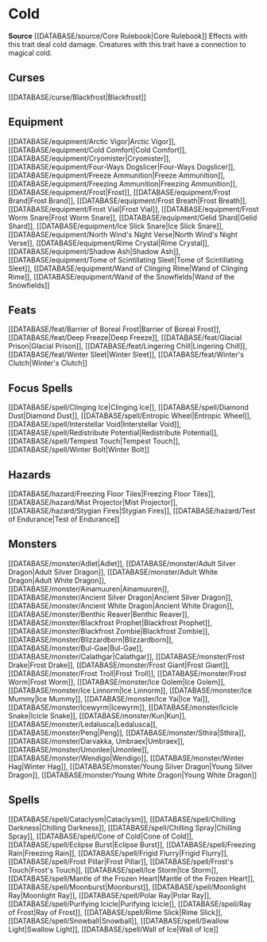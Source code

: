 ﻿---
id: '27'
name: Cold
rarity: Common
source: '[[DATABASE/source/Core Rulebook|Core Rulebook]]'
trait:
- Cold
type: Trait

---
# Cold

**Source** [[DATABASE/source/Core Rulebook|Core Rulebook]] 
Effects with this trait deal cold damage. Creatures with this trait have a connection to magical cold.

## Curses

[[DATABASE/curse/Blackfrost|Blackfrost]]

## Equipment

[[DATABASE/equipment/Arctic Vigor|Arctic Vigor]], [[DATABASE/equipment/Cold Comfort|Cold Comfort]], [[DATABASE/equipment/Cryomister|Cryomister]], [[DATABASE/equipment/Four-Ways Dogslicer|Four-Ways Dogslicer]], [[DATABASE/equipment/Freeze Ammunition|Freeze Ammunition]], [[DATABASE/equipment/Freezing Ammunition|Freezing Ammunition]], [[DATABASE/equipment/Frost|Frost]], [[DATABASE/equipment/Frost Brand|Frost Brand]], [[DATABASE/equipment/Frost Breath|Frost Breath]], [[DATABASE/equipment/Frost Vial|Frost Vial]], [[DATABASE/equipment/Frost Worm Snare|Frost Worm Snare]], [[DATABASE/equipment/Gelid Shard|Gelid Shard]], [[DATABASE/equipment/Ice Slick Snare|Ice Slick Snare]], [[DATABASE/equipment/North Wind's Night Verse|North Wind's Night Verse]], [[DATABASE/equipment/Rime Crystal|Rime Crystal]], [[DATABASE/equipment/Shadow Ash|Shadow Ash]], [[DATABASE/equipment/Tome of Scintillating Sleet|Tome of Scintillating Sleet]], [[DATABASE/equipment/Wand of Clinging Rime|Wand of Clinging Rime]], [[DATABASE/equipment/Wand of the Snowfields|Wand of the Snowfields]]

## Feats

[[DATABASE/feat/Barrier of Boreal Frost|Barrier of Boreal Frost]], [[DATABASE/feat/Deep Freeze|Deep Freeze]], [[DATABASE/feat/Glacial Prison|Glacial Prison]], [[DATABASE/feat/Lingering Chill|Lingering Chill]], [[DATABASE/feat/Winter Sleet|Winter Sleet]], [[DATABASE/feat/Winter's Clutch|Winter's Clutch]]

## Focus Spells

[[DATABASE/spell/Clinging Ice|Clinging Ice]], [[DATABASE/spell/Diamond Dust|Diamond Dust]], [[DATABASE/spell/Entropic Wheel|Entropic Wheel]], [[DATABASE/spell/Interstellar Void|Interstellar Void]], [[DATABASE/spell/Redistribute Potential|Redistribute Potential]], [[DATABASE/spell/Tempest Touch|Tempest Touch]], [[DATABASE/spell/Winter Bolt|Winter Bolt]]

## Hazards

[[DATABASE/hazard/Freezing Floor Tiles|Freezing Floor Tiles]], [[DATABASE/hazard/Mist Projector|Mist Projector]], [[DATABASE/hazard/Stygian Fires|Stygian Fires]], [[DATABASE/hazard/Test of Endurance|Test of Endurance]]

## Monsters

[[DATABASE/monster/Adlet|Adlet]], [[DATABASE/monster/Adult Silver Dragon|Adult Silver Dragon]], [[DATABASE/monster/Adult White Dragon|Adult White Dragon]], [[DATABASE/monster/Ainamuuren|Ainamuuren]], [[DATABASE/monster/Ancient Silver Dragon|Ancient Silver Dragon]], [[DATABASE/monster/Ancient White Dragon|Ancient White Dragon]], [[DATABASE/monster/Benthic Reaver|Benthic Reaver]], [[DATABASE/monster/Blackfrost Prophet|Blackfrost Prophet]], [[DATABASE/monster/Blackfrost Zombie|Blackfrost Zombie]], [[DATABASE/monster/Blizzardborn|Blizzardborn]], [[DATABASE/monster/Bul-Gae|Bul-Gae]], [[DATABASE/monster/Calathgar|Calathgar]], [[DATABASE/monster/Frost Drake|Frost Drake]], [[DATABASE/monster/Frost Giant|Frost Giant]], [[DATABASE/monster/Frost Troll|Frost Troll]], [[DATABASE/monster/Frost Worm|Frost Worm]], [[DATABASE/monster/Ice Golem|Ice Golem]], [[DATABASE/monster/Ice Linnorm|Ice Linnorm]], [[DATABASE/monster/Ice Mummy|Ice Mummy]], [[DATABASE/monster/Ice Yai|Ice Yai]], [[DATABASE/monster/Icewyrm|Icewyrm]], [[DATABASE/monster/Icicle Snake|Icicle Snake]], [[DATABASE/monster/Kun|Kun]], [[DATABASE/monster/Ledalusca|Ledalusca]], [[DATABASE/monster/Peng|Peng]], [[DATABASE/monster/Sthira|Sthira]], [[DATABASE/monster/Darvakka, Umbraex|Umbraex]], [[DATABASE/monster/Umonlee|Umonlee]], [[DATABASE/monster/Wendigo|Wendigo]], [[DATABASE/monster/Winter Hag|Winter Hag]], [[DATABASE/monster/Young Silver Dragon|Young Silver Dragon]], [[DATABASE/monster/Young White Dragon|Young White Dragon]]

## Spells

[[DATABASE/spell/Cataclysm|Cataclysm]], [[DATABASE/spell/Chilling Darkness|Chilling Darkness]], [[DATABASE/spell/Chilling Spray|Chilling Spray]], [[DATABASE/spell/Cone of Cold|Cone of Cold]], [[DATABASE/spell/Eclipse Burst|Eclipse Burst]], [[DATABASE/spell/Freezing Rain|Freezing Rain]], [[DATABASE/spell/Frigid Flurry|Frigid Flurry]], [[DATABASE/spell/Frost Pillar|Frost Pillar]], [[DATABASE/spell/Frost's Touch|Frost's Touch]], [[DATABASE/spell/Ice Storm|Ice Storm]], [[DATABASE/spell/Mantle of the Frozen Heart|Mantle of the Frozen Heart]], [[DATABASE/spell/Moonburst|Moonburst]], [[DATABASE/spell/Moonlight Ray|Moonlight Ray]], [[DATABASE/spell/Polar Ray|Polar Ray]], [[DATABASE/spell/Purifying Icicle|Purifying Icicle]], [[DATABASE/spell/Ray of Frost|Ray of Frost]], [[DATABASE/spell/Rime Slick|Rime Slick]], [[DATABASE/spell/Snowball|Snowball]], [[DATABASE/spell/Swallow Light|Swallow Light]], [[DATABASE/spell/Wall of Ice|Wall of Ice]]